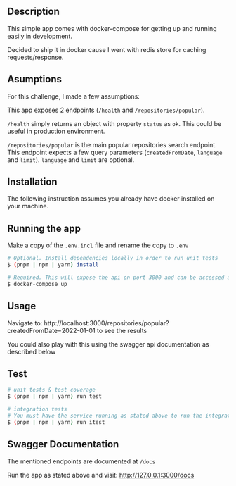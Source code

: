 ## Description

This simple app comes with docker-compose for getting up and running easily in development.

Decided to ship it in docker cause I went with redis store for caching requests/response.

## Asumptions

For this challenge, I made a few assumptions:

This app exposes 2 endpoints (`/health` and `/repositories/popular`).

`/health` simply returns an object with property `status` as `ok`. This could be useful in production environment.

`/repositories/popular` is the main popular repositories search endpoint. This endpoint expects a few query parameters (`createdFromDate`, `language` and `limit`). `language` and `limit` are optional.

## Installation

The following instruction assumes you already have docker installed on your machine.


## Running the app

Make a copy of the `.env.incl` file and rename the copy to `.env`


```bash
# Optional. Install dependencies locally in order to run unit tests
$ (pnpm | npm | yarn) install
```


```bash
# Required. This will expose the api on port 3000 and can be accessed at http://localhost:3000
$ docker-compose up
```

## Usage

Navigate to: http://localhost:3000/repositories/popular?createdFromDate=2022-01-01 to see the results


You could also play with this using the swagger api documentation as described below


## Test

```bash
# unit tests & test coverage
$ (pnpm | npm | yarn) run test

# integration tests
# You must have the service running as stated above to run the integration tests
$ (pnpm | npm | yarn) run itest
```

## Swagger Documentation

The mentioned endpoints are documented at `/docs`

Run the app as stated above and visit: http://127.0.0.1:3000/docs
